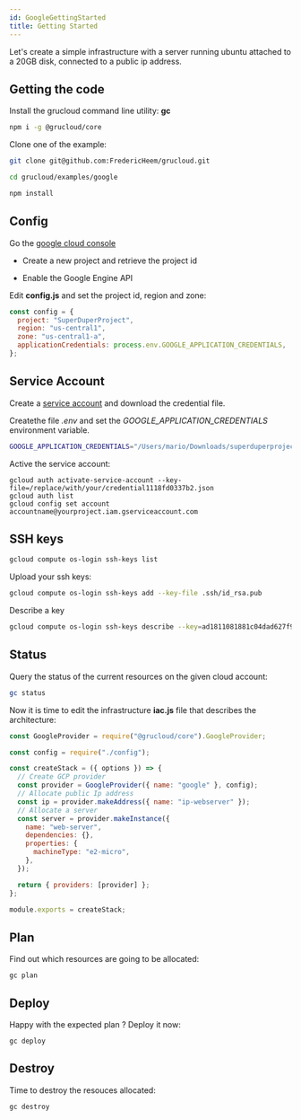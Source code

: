 ```yaml
---
id: GoogleGettingStarted
title: Getting Started
---
```


Let's create a simple infrastructure with a server running ubuntu attached to a 20GB disk, connected to a public ip address.

## Getting the code

Install the grucloud command line utility: **gc**

```bash
npm i -g @grucloud/core
```

Clone one of the example:

```bash
git clone git@github.com:FredericHeem/grucloud.git
```

```bash
cd grucloud/examples/google
```

```bash
npm install
```

## Config

Go the [google cloud console](https://console.cloud.google.com/home/dashboard)

- Create a new project and retrieve the project id

- Enable the Google Engine API

Edit **config.js** and set the project id, region and zone:

```js
const config = {
  project: "SuperDuperProject",
  region: "us-central1",
  zone: "us-central1-a",
  applicationCredentials: process.env.GOOGLE_APPLICATION_CREDENTIALS,
};
```

## Service Account

Create a [service account](https://cloud.google.com/iam/docs/creating-managing-service-accounts) and download the credential file.

Createthe file _.env_ and set the _GOOGLE_APPLICATION_CREDENTIALS_ environment variable.

```bash
GOOGLE_APPLICATION_CREDENTIALS="/Users/mario/Downloads/superduperproject-605f4eb1b929.json"
```

Active the service account:

    gcloud auth activate-service-account --key-file=/replace/with/your/credential1118fd0337b2.json
    gcloud auth list
    gcloud config set account accountname@yourproject.iam.gserviceaccount.com

## SSH keys

```sh
gcloud compute os-login ssh-keys list
```

Upload your ssh keys:

```sh
gcloud compute os-login ssh-keys add --key-file .ssh/id_rsa.pub
```

Describe a key

```sh
gcloud compute os-login ssh-keys describe --key=ad1811081881c04dad627f96b5d20ddd41fd44e31e76fc259c3e2534f75a190b
```

## Status

Query the status of the current resources on the given cloud account:

```bash
gc status
```

Now it is time to edit the infrastructure **iac.js** file that describes the architecture:

```js
const GoogleProvider = require("@grucloud/core").GoogleProvider;

const config = require("./config");

const createStack = ({ options }) => {
  // Create GCP provider
  const provider = GoogleProvider({ name: "google" }, config);
  // Allocate public Ip address
  const ip = provider.makeAddress({ name: "ip-webserver" });
  // Allocate a server
  const server = provider.makeInstance({
    name: "web-server",
    dependencies: {},
    properties: {
      machineType: "e2-micro",
    },
  });

  return { providers: [provider] };
};

module.exports = createStack;
```

## Plan

Find out which resources are going to be allocated:

    gc plan

## Deploy

Happy with the expected plan ? Deploy it now:

    gc deploy

## Destroy

Time to destroy the resouces allocated:

    gc destroy
